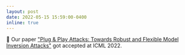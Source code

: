 ```yaml
---
layout: post
date: 2022-05-15 15:59:00-0400
inline: true
---
```


:tada: Our paper ["Plug & Play Attacks: Towards Robust and Flexible Model Inversion Attacks"](https://arxiv.org/pdf/2201.12179.pdf) got accepted at ICML 2022.
